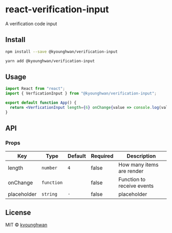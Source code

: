 # react-verification-input

A verification code input

## Install

```bash
npm install --save @kyounghwan/verification-input
```

```bash
yarn add @kyounghwan/verification-input
```

## Usage

```jsx
import React from "react";
import { VerficationInput } from "@kyounghwan/verification-input";

export default function App() {
  return <VerficationInput length={6} onChange{value => console.log(value)} placeholder="0"/>;
}
```

## API

### Props

| Key         | Type       | Default | Required | Description                |
| ----------- | ---------- | ------- | -------- | -------------------------- |
| length      | `number`   | `4`     | false    | How many items are render  |
| onChange    | `function` |         | false    | Function to receive events |
| placeholder | `string`   | `·`     | false    | placeholder                |

## License

MIT © [kyounghwan](https://github.com/Kyounghwan01)
